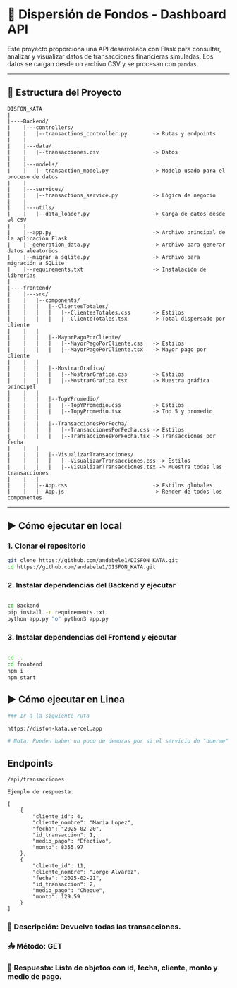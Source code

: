# 🧾 Dispersión de Fondos - Dashboard API

Este proyecto proporciona una API desarrollada con Flask para consultar, analizar y visualizar datos de transacciones financieras simuladas. Los datos se cargan desde un archivo CSV y se procesan con `pandas`.

---

## 📂 Estructura del Proyecto

```
DISFON_KATA
|
|----Backend/
|    |---controllers/
|    |   |--transactions_controller.py        -> Rutas y endpoints
|    |
|    |---data/
|    |   |--transacciones.csv                 -> Datos
|    |
|    |---models/
|    |   |--transaction_model.py              -> Modelo usado para el proceso de datos
|    |
|    |---services/
|    |   |--transactions_service.py           -> Lógica de negocio
|    |
|    |---utils/
|    |   |--data_loader.py                    -> Carga de datos desde el CSV
|    |
|    |--app.py                                -> Archivo principal de la aplicación Flask
|    |--generation_data.py                    -> Archivo para generar datos aleatorios
|    |--migrar_a_sqlite.py                    -> Archivo para migración a SQLite
|    |--requirements.txt                      -> Instalación de librerías
|
|----frontend/
|    |---src/
|    |   |--components/
|    |   |   |--ClientesTotales/
|    |   |   |   |--ClientesTotales.css       -> Estilos
|    |   |   |   |--ClienteTotales.tsx        -> Total dispersado por cliente
|    |   |
|    |   |   |--MayorPagoPorCliente/
|    |   |   |   |--MayorPagoPorCliente.css   -> Estilos
|    |   |   |   |--MayorPagoPorCliente.tsx   -> Mayor pago por cliente
|    |   |
|    |   |   |--MostrarGrafica/
|    |   |   |   |--MostrarGrafica.css        -> Estilos
|    |   |   |   |--MostrarGrafica.tsx        -> Muestra gráfica principal
|    |   |
|    |   |   |--TopYPromedio/
|    |   |   |   |--TopYPromedio.css          -> Estilos
|    |   |   |   |--TopyPromedio.tsx          -> Top 5 y promedio
|    |   |
|    |   |   |--TransaccionesPorFecha/
|    |   |   |   |--TransaccionesPorFecha.css -> Estilos
|    |   |   |   |--TransaccionesPorFecha.tsx -> Transacciones por fecha
|    |   |
|    |   |   |--VisualizarTransacciones/
|    |   |   |   |--VisualizarTransacciones.css -> Estilos
|    |   |   |   |--VisualizarTransacciones.tsx -> Muestra todas las transacciones
|    |   |
|    |   |--App.css                           -> Estilos globales
|    |   |--App.js                            -> Render de todos los componentes
```



---

## ▶️ Cómo ejecutar en local

### 1. Clonar el repositorio

```bash
git clone https://github.com/andabele1/DISFON_KATA.git
cd https://github.com/andabele1/DISFON_KATA.git
```

### 2. Instalar dependencias del Backend y ejecutar

```bash

cd Backend
pip install -r requirements.txt
python app.py "o" python3 app.py
```

### 3. Instalar dependencias del Frontend y ejecutar

```bash

cd ..
cd frontend
npm i
npm start

```

## ▶️ Cómo ejecutar en Linea

```bash
### Ir a la siguiente ruta

https://disfon-kata.vercel.app

# Nota: Pueden haber un poco de demoras por si el servicio de "duerme"

```

## Endpoints

```
/api/transacciones

Ejemplo de respuesta:

[
    {
        "cliente_id": 4,
        "cliente_nombre": "Maria Lopez",
        "fecha": "2025-02-20",
        "id_transaccion": 1,
        "medio_pago": "Efectivo",
        "monto": 8355.97
    },
    {
        "cliente_id": 11,
        "cliente_nombre": "Jorge Alvarez",
        "fecha": "2025-02-21",
        "id_transaccion": 2,
        "medio_pago": "Cheque",
        "monto": 129.59
    }
]
```
### 📄 Descripción: Devuelve todas las transacciones.
### 📤 Método: GET
### 🔁 Respuesta: Lista de objetos con id, fecha, cliente, monto y medio de pago.


